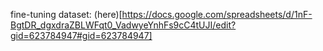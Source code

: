 fine-tuning dataset: (here)[https://docs.google.com/spreadsheets/d/1nF-BgtDR_dgxdraZBLWFqt0_VadwyeYnhFs9cC4tUJI/edit?gid=623784947#gid=623784947]
